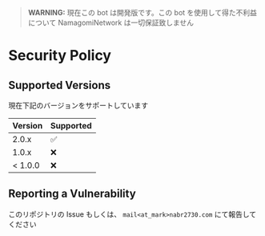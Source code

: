> **WARNING:** 現在この bot は開発版です。この bot を使用して得た不利益について NamagomiNetwork は一切保証致しません

# Security Policy

## Supported Versions

現在下記のバージョンをサポートしています

| Version | Supported          |
| ------- | ------------------ |
| 2.0.x   | :white_check_mark: |
| 1.0.x   | :x:                |
| < 1.0.0 | :x:                |

## Reporting a Vulnerability

このリポジトリの Issue もしくは、 `mail<at_mark>nabr2730.com` にて報告してください
